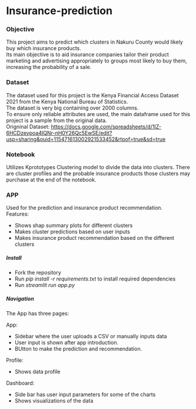 # Insurance-prediction

### Objective
This project aims to predict which clusters in Nakuru County would likely buy which insurance products. <br>
Its main objective is to aid insurance companies tailor their product marketing and advertising appropriately to groups most likely to buy them, increasing the probability of a sale.

### Dataset
The dataset used for this project is the Kenya Financial Access Dataset 2021 from the Kenya National Bureau of Statistics.<br> The dataset is very big containing over 2000 columns.<br> To ensure only reliable attributes are used, the main dataframe used for this project is a sample from the original data.<br>
Origninal Dataset: https://docs.google.com/spreadsheets/d/1IZ-6HCDzeypoa4IQNr-nH0Y26Qc5EwSE/edit?usp=sharing&ouid=115471613002921533452&rtpof=true&sd=true

### Notebook
Utilizes Kprototypes Clustering model to divide the data into clusters.
There are cluster profiles and the probable insurance products those clusters may purchase at the end of the notebook.

### APP
Used for the prediction and insurance product recommendation.<br>
Features:
- Shows shap summary plots for different clusters
- Makes cluster predictions based on user inputs
- Makes insurance product recommendation based on the different clusters
  
##### Install
- Fork the repository
- Run *pip install -r requirements.txt* to install required dependencies
- Run *streamlit run app.py*

##### Navigation
The App has three pages:

App:
- Sidebar where the user uploads a CSV or manually inputs data
- User input is shown after app introduction.
- BUtton to make the prediction and recommendation.

Profile:
- Shows data profile

Dashboard:
- Side bar has user input parameters for some of the charts
- Shows visualizations of the data

